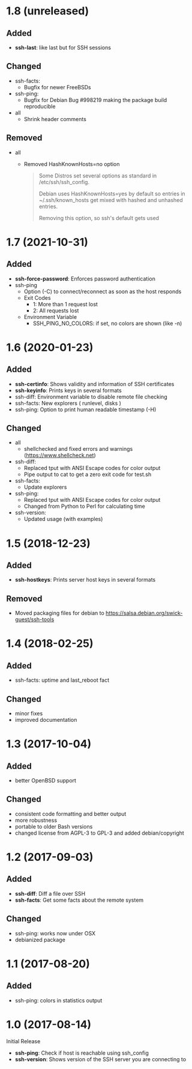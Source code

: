# 1.8 (unreleased)

## Added

- **ssh-last**: like last but for SSH sessions

## Changed

- ssh-facts:
  - Bugfix for newer FreeBSDs
- ssh-ping:
  - Bugfix for Debian Bug #998219 making the package build reproducible
- all
  - Shrink header comments

## Removed

- all
  - Removed HashKnownHosts=no option

    > Some Distros set several options as standard in /etc/ssh/ssh_config.
    >
    > Debian uses HashKnownHosts=yes by default so entries in ~/.ssh/known_hosts
    > get mixed with hashed and unhashed entries.
    >
    > Removing this option, so ssh's default gets used

# 1.7 (2021-10-31)

## Added

- **ssh-force-password**: Enforces password authentication
- ssh-ping
  - Option (-C) to connect/reconnect as soon as the host responds
  - Exit Codes
    - 1: More than 1 request lost
    - 2: All requests lost
  - Environment Variable
    - SSH_PING_NO_COLORS: if set, no colors are shown (like -n)

# 1.6 (2020-01-23)

## Added

- **ssh-certinfo**: Shows validity and information of SSH certificates
- **ssh-keyinfo**: Prints keys in several formats
- ssh-diff: Environment variable to disable remote file checking
- ssh-facts: New explorers ( runlevel, disks )
- ssh-ping: Option to print human readable timestamp (-H)

## Changed

- all
  - shellchecked and fixed errors and warnings (https://www.shellcheck.net)
- ssh-diff:
  - Replaced tput with ANSI Escape codes for color output
  - Pipe output to cat to get a zero exit code for test.sh
- ssh-facts:
  - Update explorers
- ssh-ping:
  - Replaced tput with ANSI Escape codes for color output
  - Changed from Python to Perl for calculating time
- ssh-version:
  - Updated usage (with examples)

# 1.5 (2018-12-23)

## Added

- **ssh-hostkeys**:  Prints server host keys in several formats

## Removed

- Moved packaging files for debian to https://salsa.debian.org/swick-guest/ssh-tools

# 1.4 (2018-02-25)

## Added

- ssh-facts: uptime and last_reboot fact

## Changed

- minor fixes
- improved documentation

# 1.3 (2017-10-04)

## Added

- better OpenBSD support

## Changed

- consistent code formatting and better output
- more robustness
- portable to older Bash versions
- changed license from AGPL-3 to GPL-3 and added debian/copyright

# 1.2 (2017-09-03)

## Added

- **ssh-diff**: Diff a file over SSH
- **ssh-facts**: Get some facts about the remote system

## Changed

- ssh-ping: works now under OSX
- debianized package

# 1.1 (2017-08-20)

## Added

- ssh-ping: colors in statistics output

# 1.0 (2017-08-14)

Initial Release

- **ssh-ping**: Check if host is reachable using ssh_config
- **ssh-version**: Shows version of the SSH server you are connecting to
